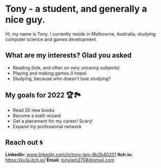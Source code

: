# Tony - a student, and generally a nice guy.
Hi, my name is Tony. I currently reside in Melbourne, Australia, studying computer science and games development.

## What are my interests? Glad you asked
- Reading (lots, and often on very uncanny subjects)
- Playing and making games (I hope)
- Studying, because who doesn't love studying?

## My goals for 2022 🏆🏞
- Read 20 new books
- Become a math wizard
- Get a placement for my career! Scary!
- Expand my professional network

## Reach out 🌀
**LinkedIn:** www.linkedin.com/in/tony-lam-6b2b40201
**Itch.io:** https://ku1a.itch.io/
**Email:** tonylam2708@gmail.com
<!---
ku1a/ku1a is a ✨ special ✨ repository because its `README.md` (this file) appears on your GitHub profile.
You can click the Preview link to take a look at your changes.
--->
